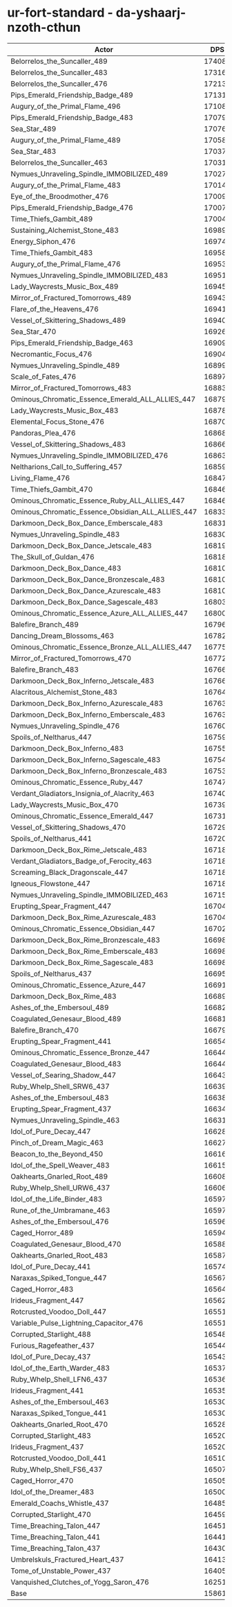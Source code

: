 # ur-fort-standard - da-yshaarj-nzoth-cthun
| Actor | DPS | Increase |
|---|:---:|:---:|
|Belorrelos_the_Suncaller_489|174084|9.75%|
|Belorrelos_the_Suncaller_483|173163|9.17%|
|Belorrelos_the_Suncaller_476|172137|8.52%|
|Pips_Emerald_Friendship_Badge_489|171313|8.00%|
|Augury_of_the_Primal_Flame_496|171085|7.86%|
|Pips_Emerald_Friendship_Badge_483|170799|7.68%|
|Sea_Star_489|170769|7.66%|
|Augury_of_the_Primal_Flame_489|170587|7.55%|
|Sea_Star_483|170370|7.41%|
|Belorrelos_the_Suncaller_463|170319|7.38%|
|Nymues_Unraveling_Spindle_IMMOBILIZED_489|170279|7.35%|
|Augury_of_the_Primal_Flame_483|170146|7.27%|
|Eye_of_the_Broodmother_476|170095|7.24%|
|Pips_Emerald_Friendship_Badge_476|170075|7.22%|
|Time_Thiefs_Gambit_489|170045|7.20%|
|Sustaining_Alchemist_Stone_483|169898|7.11%|
|Energy_Siphon_476|169744|7.01%|
|Time_Thiefs_Gambit_483|169587|6.91%|
|Augury_of_the_Primal_Flame_476|169535|6.88%|
|Nymues_Unraveling_Spindle_IMMOBILIZED_483|169514|6.87%|
|Lady_Waycrests_Music_Box_489|169450|6.83%|
|Mirror_of_Fractured_Tomorrows_489|169435|6.82%|
|Flare_of_the_Heavens_476|169417|6.81%|
|Vessel_of_Skittering_Shadows_489|169405|6.80%|
|Sea_Star_470|169260|6.71%|
|Pips_Emerald_Friendship_Badge_463|169094|6.60%|
|Necromantic_Focus_476|169043|6.57%|
|Nymues_Unraveling_Spindle_489|168993|6.54%|
|Scale_of_Fates_476|168977|6.53%|
|Mirror_of_Fractured_Tomorrows_483|168831|6.44%|
|Ominous_Chromatic_Essence_Emerald_ALL_ALLIES_447|168799|6.42%|
|Lady_Waycrests_Music_Box_483|168784|6.41%|
|Elemental_Focus_Stone_476|168709|6.36%|
|Pandoras_Plea_476|168683|6.34%|
|Vessel_of_Skittering_Shadows_483|168668|6.34%|
|Nymues_Unraveling_Spindle_IMMOBILIZED_476|168632|6.31%|
|Neltharions_Call_to_Suffering_457|168597|6.29%|
|Living_Flame_476|168479|6.22%|
|Time_Thiefs_Gambit_470|168468|6.21%|
|Ominous_Chromatic_Essence_Ruby_ALL_ALLIES_447|168462|6.21%|
|Ominous_Chromatic_Essence_Obsidian_ALL_ALLIES_447|168338|6.13%|
|Darkmoon_Deck_Box_Dance_Emberscale_483|168314|6.11%|
|Nymues_Unraveling_Spindle_483|168302|6.10%|
|Darkmoon_Deck_Box_Dance_Jetscale_483|168191|6.03%|
|The_Skull_of_Guldan_476|168184|6.03%|
|Darkmoon_Deck_Box_Dance_483|168106|5.98%|
|Darkmoon_Deck_Box_Dance_Bronzescale_483|168105|5.98%|
|Darkmoon_Deck_Box_Dance_Azurescale_483|168101|5.98%|
|Darkmoon_Deck_Box_Dance_Sagescale_483|168033|5.94%|
|Ominous_Chromatic_Essence_Azure_ALL_ALLIES_447|168005|5.92%|
|Balefire_Branch_489|167963|5.89%|
|Dancing_Dream_Blossoms_463|167821|5.80%|
|Ominous_Chromatic_Essence_Bronze_ALL_ALLIES_447|167750|5.76%|
|Mirror_of_Fractured_Tomorrows_470|167725|5.74%|
|Balefire_Branch_483|167663|5.70%|
|Darkmoon_Deck_Box_Inferno_Jetscale_483|167663|5.70%|
|Alacritous_Alchemist_Stone_483|167641|5.69%|
|Darkmoon_Deck_Box_Inferno_Azurescale_483|167637|5.69%|
|Darkmoon_Deck_Box_Inferno_Emberscale_483|167633|5.68%|
|Nymues_Unraveling_Spindle_476|167603|5.66%|
|Spoils_of_Neltharus_447|167593|5.66%|
|Darkmoon_Deck_Box_Inferno_483|167552|5.63%|
|Darkmoon_Deck_Box_Inferno_Sagescale_483|167545|5.63%|
|Darkmoon_Deck_Box_Inferno_Bronzescale_483|167539|5.62%|
|Ominous_Chromatic_Essence_Ruby_447|167479|5.59%|
|Verdant_Gladiators_Insignia_of_Alacrity_463|167400|5.54%|
|Lady_Waycrests_Music_Box_470|167395|5.53%|
|Ominous_Chromatic_Essence_Emerald_447|167313|5.48%|
|Vessel_of_Skittering_Shadows_470|167291|5.47%|
|Spoils_of_Neltharus_441|167209|5.42%|
|Darkmoon_Deck_Box_Rime_Jetscale_483|167186|5.40%|
|Verdant_Gladiators_Badge_of_Ferocity_463|167186|5.40%|
|Screaming_Black_Dragonscale_447|167186|5.40%|
|Igneous_Flowstone_447|167185|5.40%|
|Nymues_Unraveling_Spindle_IMMOBILIZED_463|167157|5.38%|
|Erupting_Spear_Fragment_447|167048|5.31%|
|Darkmoon_Deck_Box_Rime_Azurescale_483|167040|5.31%|
|Ominous_Chromatic_Essence_Obsidian_447|167023|5.30%|
|Darkmoon_Deck_Box_Rime_Bronzescale_483|166989|5.28%|
|Darkmoon_Deck_Box_Rime_Emberscale_483|166986|5.28%|
|Darkmoon_Deck_Box_Rime_Sagescale_483|166986|5.28%|
|Spoils_of_Neltharus_437|166957|5.26%|
|Ominous_Chromatic_Essence_Azure_447|166916|5.23%|
|Darkmoon_Deck_Box_Rime_483|166898|5.22%|
|Ashes_of_the_Embersoul_489|166824|5.17%|
|Coagulated_Genesaur_Blood_489|166818|5.17%|
|Balefire_Branch_470|166796|5.16%|
|Erupting_Spear_Fragment_441|166542|5.00%|
|Ominous_Chromatic_Essence_Bronze_447|166449|4.94%|
|Coagulated_Genesaur_Blood_483|166447|4.94%|
|Vessel_of_Searing_Shadow_447|166433|4.93%|
|Ruby_Whelp_Shell_SRW6_437|166395|4.90%|
|Ashes_of_the_Embersoul_483|166381|4.89%|
|Erupting_Spear_Fragment_437|166340|4.87%|
|Nymues_Unraveling_Spindle_463|166313|4.85%|
|Idol_of_Pure_Decay_447|166284|4.83%|
|Pinch_of_Dream_Magic_463|166274|4.83%|
|Beacon_to_the_Beyond_450|166168|4.76%|
|Idol_of_the_Spell_Weaver_483|166152|4.75%|
|Oakhearts_Gnarled_Root_489|166082|4.71%|
|Ruby_Whelp_Shell_URW6_437|166067|4.70%|
|Idol_of_the_Life_Binder_483|165973|4.64%|
|Rune_of_the_Umbramane_463|165973|4.64%|
|Ashes_of_the_Embersoul_476|165962|4.63%|
|Caged_Horror_489|165943|4.62%|
|Coagulated_Genesaur_Blood_470|165882|4.58%|
|Oakhearts_Gnarled_Root_483|165878|4.58%|
|Idol_of_Pure_Decay_441|165742|4.49%|
|Naraxas_Spiked_Tongue_447|165677|4.45%|
|Caged_Horror_483|165642|4.43%|
|Irideus_Fragment_447|165627|4.42%|
|Rotcrusted_Voodoo_Doll_447|165517|4.35%|
|Variable_Pulse_Lightning_Capacitor_476|165515|4.35%|
|Corrupted_Starlight_488|165486|4.33%|
|Furious_Ragefeather_437|165448|4.31%|
|Idol_of_Pure_Decay_437|165432|4.30%|
|Idol_of_the_Earth_Warder_483|165374|4.26%|
|Ruby_Whelp_Shell_LFN6_437|165360|4.25%|
|Irideus_Fragment_441|165359|4.25%|
|Ashes_of_the_Embersoul_463|165305|4.22%|
|Naraxas_Spiked_Tongue_441|165302|4.21%|
|Oakhearts_Gnarled_Root_470|165283|4.20%|
|Corrupted_Starlight_483|165205|4.15%|
|Irideus_Fragment_437|165202|4.15%|
|Rotcrusted_Voodoo_Doll_441|165101|4.09%|
|Ruby_Whelp_Shell_FS6_437|165075|4.07%|
|Caged_Horror_470|165052|4.06%|
|Idol_of_the_Dreamer_483|165000|4.02%|
|Emerald_Coachs_Whistle_437|164851|3.93%|
|Corrupted_Starlight_470|164596|3.77%|
|Time_Breaching_Talon_447|164512|3.72%|
|Time_Breaching_Talon_441|164412|3.65%|
|Time_Breaching_Talon_437|164303|3.58%|
|Umbrelskuls_Fractured_Heart_437|164130|3.47%|
|Tome_of_Unstable_Power_437|164050|3.42%|
|Vanquished_Clutches_of_Yogg_Saron_476|162519|2.46%|
|Base|158619|0.00%|
